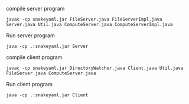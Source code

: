 compile server program

```
javac -cp snakeyaml.jar FileServer.java FileServerImpl.java Server.java Util.java ComputeServer.java ComputeServerImpl.java
```

Run server program

```
java -cp .:snakeyaml.jar Server
```


compile client program

```
javac -cp snakeyaml.jar DirectoryWatcher.java Client.java Util.java FileServer.java ComputeServer.java
```

Run client program

```
java -cp .:snakeyaml.jar Client
```